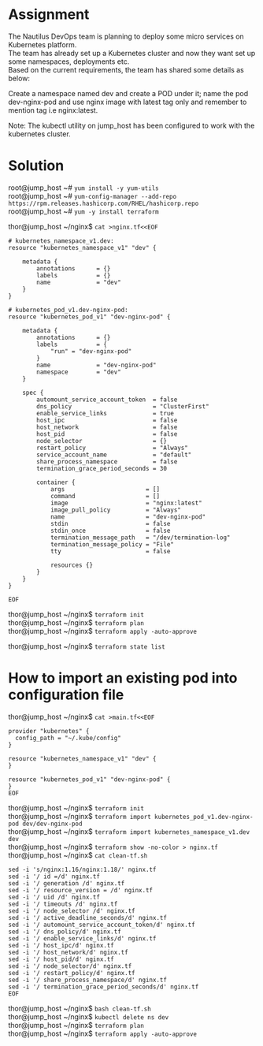 # Assignment

The Nautilus DevOps team is planning to deploy some micro services on Kubernetes platform.  
The team has already set up a Kubernetes cluster and now they want set up some namespaces, deployments etc.  
Based on the current requirements, the team has shared some details as below:



Create a namespace named dev and create a POD under it; name the pod dev-nginx-pod and use 
nginx image with latest tag only and remember to mention tag i.e nginx:latest.

Note: The kubectl utility on jump_host has been configured to work with the kubernetes cluster.

# Solution

root@jump_host ~# `yum install -y yum-utils`  
root@jump_host ~# `yum-config-manager --add-repo https://rpm.releases.hashicorp.com/RHEL/hashicorp.repo`  
root@jump_host ~# `yum -y install terraform`  

thor@jump_host ~/nginx$ `cat >nginx.tf<<EOF`
```
# kubernetes_namespace_v1.dev:
resource "kubernetes_namespace_v1" "dev" {

    metadata {
        annotations      = {}
        labels           = {}
        name             = "dev"
    }
}

# kubernetes_pod_v1.dev-nginx-pod:
resource "kubernetes_pod_v1" "dev-nginx-pod" {

    metadata {
        annotations      = {}
        labels           = {
            "run" = "dev-nginx-pod"
        }
        name             = "dev-nginx-pod"
        namespace        = "dev"
    }

    spec {
        automount_service_account_token  = false
        dns_policy                       = "ClusterFirst"
        enable_service_links             = true
        host_ipc                         = false
        host_network                     = false
        host_pid                         = false
        node_selector                    = {}
        restart_policy                   = "Always"
        service_account_name             = "default"
        share_process_namespace          = false
        termination_grace_period_seconds = 30

        container {
            args                       = []
            command                    = []
            image                      = "nginx:latest"
            image_pull_policy          = "Always"
            name                       = "dev-nginx-pod"
            stdin                      = false
            stdin_once                 = false
            termination_message_path   = "/dev/termination-log"
            termination_message_policy = "File"
            tty                        = false

            resources {}
        }
    }
}                   
                   
EOF
```
thor@jump_host ~/nginx$ `terraform init`  
thor@jump_host ~/nginx$ `terraform plan`  
thor@jump_host ~/nginx$ `terraform apply -auto-approve`  

thor@jump_host ~/nginx$ `terraform state list`

# How to import an existing pod into configuration file
thor@jump_host ~/nginx$ `cat >main.tf<<EOF`
```
provider "kubernetes" {
  config_path = "~/.kube/config"
}

resource "kubernetes_namespace_v1" "dev" {
}

resource "kubernetes_pod_v1" "dev-nginx-pod" {
}
EOF
```

thor@jump_host ~/nginx$ `terraform init`  
thor@jump_host ~/nginx$ `terraform import kubernetes_pod_v1.dev-nginx-pod dev/dev-nginx-pod`  
thor@jump_host ~/nginx$ `terraform import kubernetes_namespace_v1.dev dev`  
thor@jump_host ~/nginx$ `terraform show -no-color > nginx.tf`  
thor@jump_host ~/nginx$ `cat clean-tf.sh`  
```
sed -i 's/nginx:1.16/nginx:1.18/' nginx.tf
sed -i '/ id =/d' nginx.tf
sed -i '/ generation /d' nginx.tf
sed -i '/ resource_version = /d' nginx.tf
sed -i '/ uid /d' nginx.tf
sed -i '/ timeouts /d' nginx.tf
sed -i '/ node_selector /d' nginx.tf
sed -i '/ active_deadline_seconds/d' nginx.tf
sed -i '/ automount_service_account_token/d' nginx.tf
sed -i '/ dns_policy/d' nginx.tf
sed -i '/ enable_service_links/d' nginx.tf
sed -i '/ host_ipc/d' nginx.tf
sed -i '/ host_network/d' nginx.tf
sed -i '/ host_pid/d' nginx.tf
sed -i '/ node_selector/d' nginx.tf
sed -i '/ restart_policy/d' nginx.tf
sed -i '/ share_process_namespace/d' nginx.tf
sed -i '/ termination_grace_period_seconds/d' nginx.tf
EOF
```
thor@jump_host ~/nginx$ `bash clean-tf.sh`  
thor@jump_host ~/nginx$ `kubectl delete ns dev`  
thor@jump_host ~/nginx$ `terraform plan`  
thor@jump_host ~/nginx$ `terraform apply -auto-approve`  
